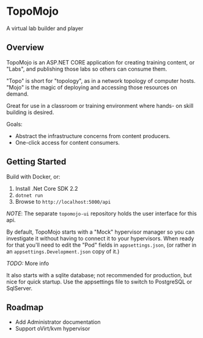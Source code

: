 # TopoMojo

A virtual lab builder and player

## Overview
TopoMojo is an ASP.NET CORE application for creating training content,
or "Labs", and publishing those labs so others can consume them.

"Topo" is short for "topology", as in a network topology of
computer hosts.  "Mojo" is the magic of deploying and accessing
those resources on demand.

Great for use in a classroom or training environment where hands-
on skill building is desired.

Goals:
* Abstract the infrastructure concerns from content producers.
* One-click access for content consumers.

## Getting Started

Build with Docker, or:
1. Install .Net Core SDK 2.2
2. `dotnet run`
3. Browse to `http://localhost:5000/api`

*NOTE*: The separate `topomojo-ui` repository holds the user interface
for this api.

By default, TopoMojo starts with a "Mock" hypervisor manager so you
can investigate it without having to connect it to your hypervisors.
When ready for that you'll need to edit the "Pod" fields in `appsettings.json`, (or rather in an `appsettings.Development.json`
copy of it.)

*TODO:* More info

It also starts with a sqlite database; not recommended for production,
but nice for quick startup.  Use the appsettings file to switch to
PostgreSQL or SqlServer.

## Roadmap
* Add Administrator documentation
* Support oVirt/kvm hypervisor
